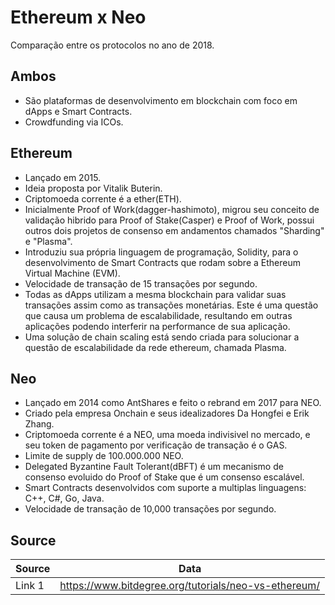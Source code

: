 # Ethereum x Neo

Comparação entre os protocolos no ano de 2018.

## Ambos

* São plataformas de desenvolvimento em blockchain com foco em dApps e Smart Contracts.
* Crowdfunding via ICOs.

## Ethereum

* Lançado em 2015.
* Ideia proposta por Vitalik Buterin.
* Criptomoeda corrente é a ether(ETH).
* Inicialmente Proof of Work(dagger-hashimoto), migrou seu conceito de validação hibrido para Proof of Stake(Casper) e Proof of Work, possui outros dois projetos de consenso em andamentos chamados "Sharding" e "Plasma".
* Introduziu sua própria linguagem de programação, Solidity, para o desenvolvimento de Smart Contracts que rodam sobre a Ethereum Virtual Machine (EVM).
* Velocidade de transação de 15 transações por segundo.
* Todas as dApps utilizam a mesma blockchain para validar suas transações assim como as transações monetárias. Este é uma questão que causa um problema de escalabilidade, resultando em outras aplicações podendo interferir na performance de sua aplicação.
* Uma solução de chain scaling está sendo criada para solucionar a questão de escalabilidade da rede ethereum, chamada Plasma.

## Neo

* Lançado em 2014 como AntShares e feito o rebrand em 2017 para NEO.
* Criado pela empresa Onchain e seus idealizadores Da Hongfei e Erik Zhang.
* Criptomoeda corrente é a NEO, uma moeda indivisivel no mercado, e seu token de pagamento por verificação de transação é o GAS.
* Limite de supply de 100.000.000 NEO.
* Delegated Byzantine Fault Tolerant(dBFT) é um mecanismo de consenso evoluido do Proof of Stake que é um consenso escalável.
* Smart Contracts desenvolvidos com suporte a multiplas linguagens: C++, C#, Go, Java.
* Velocidade de transação de 10,000 transações por segundo.

## Source

Source  | Data
------------- | -------------
Link 1  | <https://www.bitdegree.org/tutorials/neo-vs-ethereum/>
